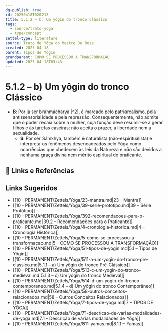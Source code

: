 ```yaml
---
dg-publish: true
id: 20250418T020213
title: 5.1.2 – b) Um yôgin do tronco Clássico
tags:
  - source/trato-yoga
  - type/concept
zettel-type: literature
source: Trato de Yôga do Mestre De Rose
created: 2025-04-18
parent: Tipos de Yôgin
grandparent: COMO SE PROCESSOU A TRANSFORMAÇÃO
updated: 2025-04-18T03:43
---
```


# 5.1.2 – b) Um yôgin do tronco Clássico

- **B**: Por já ser brahmácharya [^2], é marcado pelo patriarcalismo, pela antissensorialidade e pela repressão. Consequentemente, não admite que o poder recaia sobre a mulher, cuja função deve resumir-se a gerar filhos e às tarefas caseiras; não aceita o prazer, a liberdade nem a sexualidade.
    - **S**: Por ser Sámkhya, também é naturalista (não-espiritualista) e interpreta os fenômenos desencadeados pelo Yôga como ocorrências que obedecem às leis da Natureza e não são devidos a nenhuma graça divina nem mérito espiritual do praticante.

## 🔗 Links e Referências

## Links Sugeridos

- [[10 - PERMANENT/Zettels/Yoga/23-mantra.md|23 – Mantra]]
- [[10 - PERMANENT/Zettels/Yoga/39-serie-prototipo.md|39 – Série Protótipo]]
- [[10 - PERMANENT/Zettels/Yoga/392-recomendacoes-para-o-praticante.md|39.2 – Recomendações para o Praticante]]
- [[10 - PERMANENT/Zettels/Yoga/4-cronologia-historica.md|4 – Cronologia Histórica]]
- [[10 - PERMANENT/Zettels/Yoga/5-como-se-processou-a-transformacao.md|5 – COMO SE PROCESSOU A TRANSFORMAÇÃO]]
- [[10 - PERMANENT/Zettels/Yoga/51-tipos-de-yogin.md|5.1 – Tipos de Yôgin]]
- [[10 - PERMANENT/Zettels/Yoga/511-a-um-yogin-do-tronco-pre-classico.md|5.1.1 – a) Um yôgin do tronco Pré-Clássico]]
- [[10 - PERMANENT/Zettels/Yoga/513-c-um-yogin-do-tronco-medieval.md|5.1.3 – c) Um yôgin do tronco Medieval]]
- [[10 - PERMANENT/Zettels/Yoga/514-d-um-yogin-do-tronco-contemporaneo.md|5.1.4 – d) Um yôgin do tronco Contemporâneo]]
- [[10 - PERMANENT/Zettels/Yoga/58-outros-conceitos-relacionados.md|58 – Outros Conceitos Relacionados]]
- [[10 - PERMANENT/Zettels/Yoga/7-tipos-de-yoga.md|7 – TIPOS DE YÔGA]]
- [[10 - PERMANENT/Zettels/Yoga/71-descricao-de-varias-modalidades-de-yoga.md|7.1 – Descrição de várias modalidades de Yôga]]
- [[10 - PERMANENT/Zettels/Yoga/811-yamas.md|8.1.1 – Yamas]]